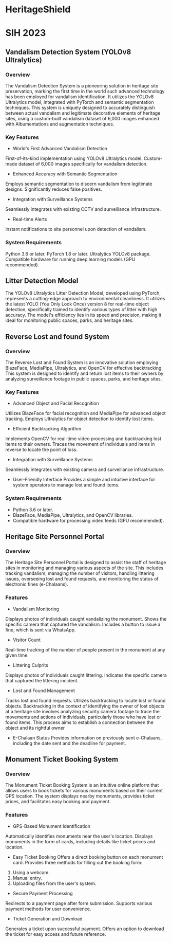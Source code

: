 # HeritageShield
# SIH 2023

## Vandalism Detection System (YOLOv8 Ultralytics)

### Overview

The Vandalism Detection System is a pioneering solution in heritage site preservation, marking the first time in the world such advanced technology has been employed for vandalism identification. It utilizes the YOLOv8 Ultralytics model, integrated with PyTorch and semantic segmentation techniques. This system is uniquely designed to accurately distinguish between actual vandalism and legitimate decorative elements of heritage sites, using a custom-built vandalism dataset of 6,000 images enhanced with Albumentations and augmentation techniques.

### Key Features

- World's First Advanced Vandalism Detection
  
First-of-its-kind implementation using YOLOv8 Ultralytics model.
Custom-made dataset of 6,000 images specifically for vandalism detection.
  
- Enhanced Accuracy with Semantic Segmentation
  
Employs semantic segmentation to discern vandalism from legitimate designs.
Significantly reduces false positives.

- Integration with Surveillance Systems
  
Seamlessly integrates with existing CCTV and surveillance infrastructure.

- Real-time Alerts
  
Instant notifications to site personnel upon detection of vandalism.

### System Requirements

Python 3.6 or later.
PyTorch 1.8 or later.
Ultralytics YOLOv8 package.
Compatible hardware for running deep learning models (GPU recommended).

## Litter Detection Model
The YOLOv8 Ultralytics Litter Detection Model, developed using PyTorch, represents a cutting-edge approach to environmental cleanliness.
It utilizes the latest YOLO (You Only Look Once) version 8 for real-time object detection, specifically trained to identify various types of litter with high accuracy.
The model's efficiency lies in its speed and precision, making it ideal for monitoring public spaces, parks, and heritage sites.

## Reverse Lost and found System
### Overview

The Reverse Lost and Found System is an innovative solution employing BlazeFace, MediaPipe, Ultralytics, and OpenCV for effective backtracking. This system is designed to identify and return lost items to their owners by analyzing surveillance footage in public spaces, parks, and heritage sites.

### Key Features

- Advanced Object and Facial Recognition
  
Utilizes BlazeFace for facial recognition and MediaPipe for advanced object tracking.
Employs Ultralytics for object detection to identify lost items.

- Efficient Backtracking Algorithm
  
Implements OpenCV for real-time video processing and backtracking lost items to their owners.
Traces the movement of individuals and items in reverse to locate the point of loss.

- Integration with Surveillance Systems
  
Seamlessly integrates with existing camera and surveillance infrastructure.

- User-Friendly Interface
Provides a simple and intuitive interface for system operators to manage lost and found items.

### System Requirements

- Python 3.6 or later.
- BlazeFace, MediaPipe, Ultralytics, and OpenCV libraries.
- Compatible hardware for processing video feeds (GPU recommended).

## Heritage Site Personnel Portal

### Overview

The Heritage Site Personnel Portal is designed to assist the staff of heritage sites in monitoring and managing various aspects of the site. This includes tracking vandalism, managing the number of visitors, handling littering issues, overseeing lost and found requests, and monitoring the status of electronic fines (e-Chalaans).

### Features
- Vandalism Monitoring
  
Displays photos of individuals caught vandalizing the monument.
Shows the specific camera that captured the vandalism.
Includes a button to issue a fine, which is sent via WhatsApp.

- Visitor Count
  
Real-time tracking of the number of people present in the monument at any given time.

- Littering Culprits
  
Displays photos of individuals caught littering.
Indicates the specific camera that captured the littering incident.

- Lost and Found Management
  
Tracks lost and found requests.
Utilizes backtracking to locate lost or found objects.
Backtracking in the context of identifying the owner of lost objects at a heritage site involves analyzing security camera footage to trace the movements and actions of individuals, particularly those who have lost or found items. This process aims to establish a connection between the object and its rightful owner

- E-Chalaan Status
Provides information on previously sent e-Chalaans, including the date sent and the deadline for payment.

## Monument Ticket Booking System

### Overview

The Monument Ticket Booking System is an intuitive online platform that allows users to book tickets for various monuments based on their current GPS location. The system displays nearby monuments, provides ticket prices, and facilitates easy booking and payment.

### Features

- GPS-Based Monument Identification
  
Automatically identifies monuments near the user's location.
Displays monuments in the form of cards, including details like ticket prices and location.

- Easy Ticket Booking
Offers a direct booking button on each monument card.
Provides three methods for filling out the booking form:
1. Using a webcam.
2. Manual entry.
3. Uploading files from the user's system.
   
- Secure Payment Processing
  
Redirects to a payment page after form submission.
Supports various payment methods for user convenience.

- Ticket Generation and Download
  
Generates a ticket upon successful payment.
Offers an option to download the ticket for easy access and future reference.
